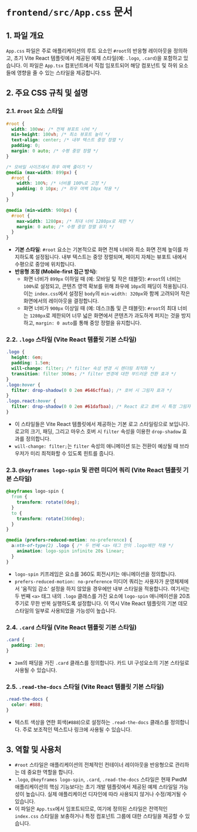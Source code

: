 # `frontend/src/App.css` 문서

## 1. 파일 개요

`App.css` 파일은 주로 애플리케이션의 루트 요소인 `#root`의 반응형 레이아웃을 정의하고, 초기 Vite React 템플릿에서 제공된 예제 스타일(예: `.logo`, `.card`)을 포함하고 있습니다. 이 파일은 `App.tsx` 컴포넌트에서 직접 임포트되어 해당 컴포넌트 및 하위 요소들에 영향을 줄 수 있는 스타일을 제공합니다.

## 2. 주요 CSS 규칙 및 설명

### 2.1. `#root` 요소 스타일

```css
#root {
  width: 100vw; /* 전체 뷰포트 너비 */
  min-height: 100vh; /* 최소 뷰포트 높이 */
  text-align: center; /* 내부 텍스트 중앙 정렬 */
  padding: 0;
  margin: 0 auto; /* 수평 중앙 정렬 */
}

/* 모바일 사이즈에서 좌우 여백 줄이기 */
@media (max-width: 899px) {
  #root {
    width: 100%; /* 너비를 100%로 고정 */
    padding: 0 10px; /* 좌우 여백 10px 적용 */
  }
}

@media (min-width: 900px) {
  #root {
    max-width: 1280px; /* 최대 너비 1280px로 제한 */
    margin: 0 auto; /* 수평 중앙 정렬 유지 */
  }
}
```
-   **기본 스타일**: `#root` 요소는 기본적으로 화면 전체 너비와 최소 화면 전체 높이를 차지하도록 설정됩니다. 내부 텍스트는 중앙 정렬되며, 페이지 자체는 뷰포트 내에서 수평으로 중앙에 위치합니다.
-   **반응형 조정 (Mobile-first 접근 방식)**:
    -   화면 너비가 `899px` 이하일 때 (예: 모바일 및 작은 태블릿): `#root`의 너비는 `100%`로 설정되고, 콘텐츠 영역 확보를 위해 좌우에 `10px`의 패딩이 적용됩니다. 이는 `index.css`에서 설정된 `body`의 `min-width: 320px`와 함께 고려되어 작은 화면에서의 레이아웃을 결정합니다.
    -   화면 너비가 `900px` 이상일 때 (예: 데스크톱 및 큰 태블릿): `#root`의 최대 너비는 `1280px`로 제한되어 너무 넓은 화면에서 콘텐츠가 과도하게 퍼지는 것을 방지하고, `margin: 0 auto`를 통해 중앙 정렬을 유지합니다.

### 2.2. `.logo` 스타일 (Vite React 템플릿 기본 스타일)

```css
.logo {
  height: 6em;
  padding: 1.5em;
  will-change: filter; /* filter 속성 변경 시 렌더링 최적화 */
  transition: filter 300ms; /* filter 변경에 대한 부드러운 전환 효과 */
}
.logo:hover {
  filter: drop-shadow(0 0 2em #646cffaa); /* 호버 시 그림자 효과 */
}
.logo.react:hover {
  filter: drop-shadow(0 0 2em #61dafbaa); /* React 로고 호버 시 특정 그림자 효과 */
}
```
-   이 스타일들은 Vite React 템플릿에서 제공하는 기본 로고 스타일링으로 보입니다. 로고의 크기, 패딩, 그리고 마우스 호버 시 `filter` 속성을 이용한 `drop-shadow` 효과를 정의합니다.
-   `will-change: filter;`는 `filter` 속성의 애니메이션 또는 전환이 예상될 때 브라우저가 미리 최적화할 수 있도록 힌트를 줍니다.

### 2.3. `@keyframes logo-spin` 및 관련 미디어 쿼리 (Vite React 템플릿 기본 스타일)

```css
@keyframes logo-spin {
  from {
    transform: rotate(0deg);
  }
  to {
    transform: rotate(360deg);
  }
}

@media (prefers-reduced-motion: no-preference) {
  a:nth-of-type(2) .logo { /* 두 번째 <a> 태그 안의 .logo에만 적용 */
    animation: logo-spin infinite 20s linear;
  }
}
```
-   `logo-spin` 키프레임은 요소를 360도 회전시키는 애니메이션을 정의합니다.
-   `prefers-reduced-motion: no-preference` 미디어 쿼리는 사용자가 운영체제에서 '움직임 감소' 설정을 하지 않았을 경우에만 내부 스타일을 적용합니다. 여기서는 두 번째 `<a>` 태그 내의 `.logo` 클래스를 가진 요소에 `logo-spin` 애니메이션을 20초 주기로 무한 반복 실행하도록 설정합니다. 이 역시 Vite React 템플릿의 기본 데모 스타일의 일부로 사용되었을 가능성이 높습니다.

### 2.4. `.card` 스타일 (Vite React 템플릿 기본 스타일)

```css
.card {
  padding: 2em;
}
```
-   `2em`의 패딩을 가진 `.card` 클래스를 정의합니다. 카드 UI 구성요소의 기본 스타일로 사용될 수 있습니다.

### 2.5. `.read-the-docs` 스타일 (Vite React 템플릿 기본 스타일)

```css
.read-the-docs {
  color: #888;
}
```
-   텍스트 색상을 연한 회색(`#888`)으로 설정하는 `.read-the-docs` 클래스를 정의합니다. 주로 보조적인 텍스트나 링크에 사용될 수 있습니다.

## 3. 역할 및 사용처

-   `#root` 스타일은 애플리케이션의 전체적인 컨테이너 레이아웃을 반응형으로 관리하는 데 중요한 역할을 합니다.
-   `.logo`, `@keyframes logo-spin`, `.card`, `.read-the-docs` 스타일은 현재 PwdM 애플리케이션의 핵심 기능보다는 초기 개발 템플릿에서 제공된 예제 스타일일 가능성이 높습니다. 실제 애플리케이션 디자인에 따라 사용되지 않거나 수정/제거될 수 있습니다.
-   이 파일은 `App.tsx`에서 임포트되므로, 여기에 정의된 스타일은 전역적인 `index.css` 스타일을 보충하거나 특정 컴포넌트 그룹에 대한 스타일을 제공할 수 있습니다.
